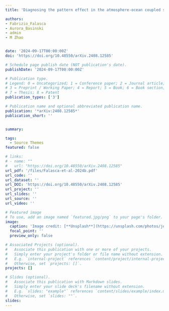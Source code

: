 ```yaml
---
title: 'Diagnosing the pattern effect in the atmosphere-ocean coupled system through linear response theory'

authors:
- Fabrizio_Falasca
- Aurora_Basinski
- admin
- M Zhao


date: '2024-09-17T00:00:00Z'
doi: 'https://doi.org/10.48550/arXiv.2408.12585'

# Schedule page publish date (NOT publication's date).
publishDate: '2024-09-17T00:00:00Z'

# Publication type.
# Legend: 0 = Uncategorized; 1 = Conference paper; 2 = Journal article;
# 3 = Preprint / Working Paper; 4 = Report; 5 = Book; 6 = Book section;
# 7 = Thesis; 8 = Patent
publication_types: ['3']

# Publication name and optional abbreviated publication name.
publication: '*arXiv:2408.12585*'
publication_short: ''


summary: 

tags:
  - Source Themes
featured: false

# links:
# - name: ""
#   url: "https://doi.org/10.48550/arXiv.2408.12585"
url_pdf: '/files/Falasca-et-al-2024b.pdf'
url_code: ''
url_dataset: ''
url_DOI: 'https://doi.org/10.48550/arXiv.2408.12585'
url_project: ''
url_slides: ''
url_source: ''
url_video: ''

# Featured image
# To use, add an image named `featured.jpg/png` to your page's folder.
image:
  caption: 'Image credit: [**Unsplash**](https://unsplash.com/photos/jdD8gXaTZsc)'
  focal_point: ''
  preview_only: false

# Associated Projects (optional).
#   Associate this publication with one or more of your projects.
#   Simply enter your project's folder or file name without extension.
#   E.g. `internal-project` references `content/project/internal-project/index.md`.
#   Otherwise, set `projects: []`.
projects: []

# Slides (optional).
#   Associate this publication with Markdown slides.
#   Simply enter your slide deck's filename without extension.
#   E.g. `slides: "example"` references `content/slides/example/index.md`.
#   Otherwise, set `slides: ""`.
slides:
---
```

